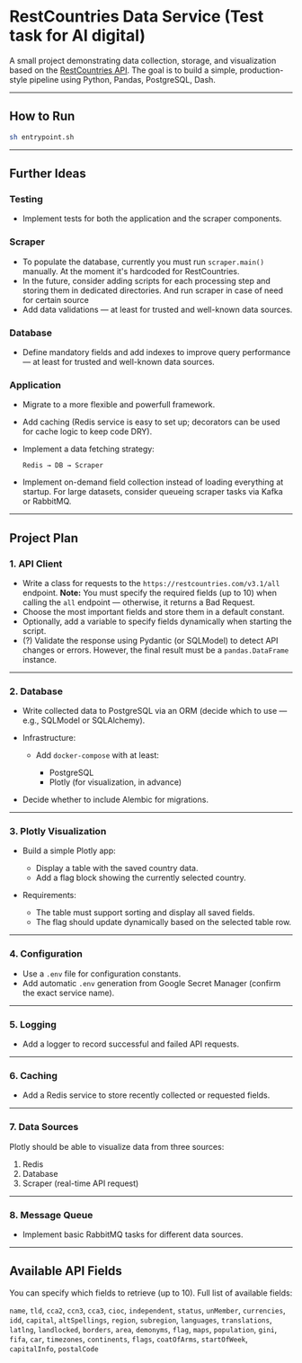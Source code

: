 # RestCountries Data Service (Test task for AI digital)

A small project demonstrating data collection, storage, and visualization based on the [RestCountries API](https://restcountries.com/).
The goal is to build a simple, production-style pipeline using Python, Pandas, PostgreSQL, Dash.

---

## How to Run

```bash
sh entrypoint.sh
```

---

## Further Ideas

### Testing

* Implement tests for both the application and the scraper components.

### Scraper

* To populate the database, currently you must run `scraper.main()` manually.
  At the moment it's hardcoded for RestCountries.
* In the future, consider adding scripts for each processing step and storing them in dedicated directories.
  And run scraper in case of need for certain source
* Add data validations — at least for trusted and well-known data sources.

### Database

* Define mandatory fields and add indexes to improve query performance — at least for trusted and well-known data sources.

### Application

* Migrate to a more flexible and powerfull framework.

* Add caching (Redis service is easy to set up; decorators can be used for cache logic to keep code DRY).

* Implement a data fetching strategy:

  ```
  Redis → DB → Scraper
  ```

* Implement on-demand field collection instead of loading everything at startup.
  For large datasets, consider queueing scraper tasks via Kafka or RabbitMQ.

---

## Project Plan

### 1. API Client

* Write a class for requests to the `https://restcountries.com/v3.1/all` endpoint.
  **Note:** You must specify the required fields (up to 10) when calling the `all` endpoint — otherwise, it returns a Bad Request.
* Choose the most important fields and store them in a default constant.
* Optionally, add a variable to specify fields dynamically when starting the script.
* (?) Validate the response using Pydantic (or SQLModel) to detect API changes or errors.
  However, the final result must be a `pandas.DataFrame` instance.

---

### 2. Database

* Write collected data to PostgreSQL via an ORM (decide which to use — e.g., SQLModel or SQLAlchemy).
* Infrastructure:

  * Add `docker-compose` with at least:

    * PostgreSQL
    * Plotly (for visualization, in advance)
* Decide whether to include Alembic for migrations.

---

### 3. Plotly Visualization

* Build a simple Plotly app:

  * Display a table with the saved country data.
  * Add a flag block showing the currently selected country.
* Requirements:

  * The table must support sorting and display all saved fields.
  * The flag should update dynamically based on the selected table row.

---

### 4. Configuration

* Use a `.env` file for configuration constants.
* Add automatic `.env` generation from Google Secret Manager (confirm the exact service name).

---

### 5. Logging

* Add a logger to record successful and failed API requests.

---

### 6. Caching

* Add a Redis service to store recently collected or requested fields.

---

### 7. Data Sources

Plotly should be able to visualize data from three sources:

1. Redis
2. Database
3. Scraper (real-time API request)

---

### 8. Message Queue

* Implement basic RabbitMQ tasks for different data sources.

---

## Available API Fields

You can specify which fields to retrieve (up to 10).
Full list of available fields:

`name`, `tld`, `cca2`, `ccn3`, `cca3`, `cioc`, `independent`, `status`, `unMember`,
`currencies`, `idd`, `capital`, `altSpellings`, `region`, `subregion`,
`languages`, `translations`, `latlng`, `landlocked`, `borders`, `area`,
`demonyms`, `flag`, `maps`, `population`, `gini`, `fifa`, `car`, `timezones`,
`continents`, `flags`, `coatOfArms`, `startOfWeek`, `capitalInfo`, `postalCode`
